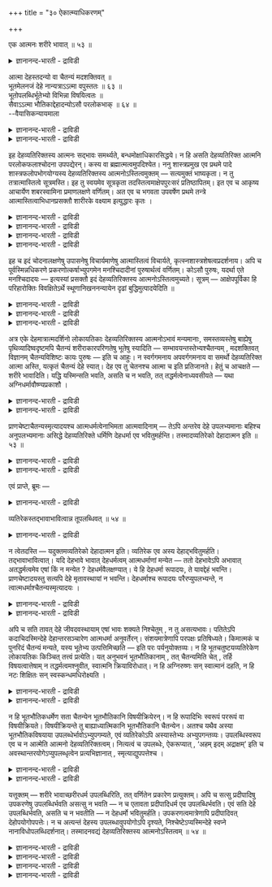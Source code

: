 +++
title = "३० ऐकात्म्याधिकरणम्"

+++

एक आत्मनः शरीरे भावात् ॥ ५३ ॥  
<details><summary>ज्ञानानन्द-भारती - द्राविडी</summary>

एग आत्मन: सरीरे पावात् ॥ ५३ ॥
</details>

आत्मा देहस्तदन्यो वा चैतन्यं मदशक्तिवत् ॥  
भूतमेलनजं देहे नान्यत्राऽऽत्मा वपुस्ततः ॥ ६३ ॥  
भूतोपलब्धिर्भूतेभ्यो विभिन्ना विषयित्वतः ॥  
सैवाऽऽत्मा भौतिकाद्देहादन्योऽसौ परलोकभाक् ॥ ६४ ॥  
--वैयासिकन्यायमाला

<details><summary>ज्ञानानन्द-भारती - द्राविडी</summary>

आत्मा ऎऩ्बदु तेहमेदाऩा? अल्लदु अदैविड वेऱा? मदसक्तियैप् पोल, पूदङ्गळुडैय सेर्क्कैयाल् उण्डावदु सैदऩीयम्, अदु तेहत्तिल् ताऩ् काणप्पडुगिऱदु, वेऱु ऎङ्गुमिल्लै। आगैयाल् तेहम् ताऩ् आत्मा।
</details>

<details><summary>ज्ञानानन्द-भारती - द्राविडी</summary>

पूदङ्गळै अऱिदल् पूदङ्गळै विड वेऱाय्त्ताऩ् इरुक्क वेण्डुम्, विषयत्तैयुडैयदॆऩ्ऱ तऩ्मै यिरुप्पदाल्, अन्द अऱिवे आत्मा। अदु पूदङ्गळाल् सॆय्यप्पट्टिरुक्कुम् तेहत्तैविड वेऱु। अदु ताऩ् परलोगम् पोवदु।
</details>

इह देहव्यतिरिक्तस्य आत्मनः सद्भावः समर्थ्यते, बन्धमोक्षाधिकारसिद्धये। न हि असति देहव्यतिरिक्त आत्मनि परलोकफलाश्चोदना उपपद्येरन्। कस्य वा ब्रह्मात्मत्वमुपदिश्येत। ननु शास्त्रप्रमुख एव प्रथमे पादे शास्त्रफलोपभोगयोग्यस्य देहव्यतिरिक्तस्य आत्मनोऽस्तित्वमुक्तम् — सत्यमुक्तं भाष्यकृता। न तु तत्रात्मास्तित्वे सूत्रमस्ति। इह तु स्वयमेव सूत्रकृता तदस्तित्वमाक्षेपपुरःसरं प्रतिष्ठापितम्। इत एव च आकृष्य आचार्येण शबरस्वामिना प्रमाणलक्षणे वर्णितम्। अत एव च भगवता उपवर्षेण प्रथमे तन्त्रे आत्मास्तित्वाभिधानप्रसक्तौ शारीरके वक्ष्याम इत्युद्धारः कृतः ।

<details><summary>ज्ञानानन्द-भारती - द्राविडी</summary>

(तेहम् इरुन्दाल् सैदऩ्यम् तॆरिगिऱदु। तेहम् इल्लाविट्टाल् इल्लै। अदऩाल् तेहमे आत्मा पाक्कु, वॆऱ्ऱिलै, सुण्णाम्बु मूऩ्ऱुम् सेर्न्दाल् सिगप्पु उण्डावदुबोल तेह वडिवमाग माऱिय पूदङ्गळिल् सैदऩ्यम् उण्डागिऱदु। तेहम् मऱैन्ददुम् सैदऩ्यमुम् मऱैन्दु विडुगिऱदु ऎऩ्ऱु सार्वागर्गळिऩ् पूर्वबक्षम्।
</details>

<details><summary>ज्ञानानन्द-भारती - द्राविडी</summary>

रूबत्तै अऱिगिऱ कण् रूबत्तैक् काट्टिलुम् वेऱाऩदु। अदुबोल पूदङ्गळिऩ् अऱिवुम् पूदङ्गळैक् काट्टिलुम् वेऱाऩदु। आगवे अऱिवुरूबमाऩ आत्मा पौदिगमाऩ तेहमाग इरुक्क मुडियादु। तेहम् इल्लाविट्टालुम् परलोगम् सॆल्गिऱ आत्मा इरुप्पदाग सास्तिरम् कूऱुवदालुम् इऱन्दबिऩ् सरीरम् इरुन्दालुम् सैदऩ्यम् तॆरियाददालुम् अऩ्वय वियदिरेगम् सॊल्लमुडियादु। आगैयाल् आत्मा तेहत्तैक् काट्टिलुम् वेऱाऩदु ऎऩ्ऱु सित्तान्दम्)।
</details>

<details><summary>ज्ञानानन्द-भारती - द्राविडी</summary>

इङ्गे पन्दम्, मोक्षम् इवैगळिल् अदिगार सित्तिप्पदऱ्काग तेहत्तैविड वेऱागवुळ्ळ आत्मा विऱ्कु इरुक्कुम् तऩ्मै समर्त्तऩम् सॆय्यप्पडुगिऱदु। तेहत्तैविड वेऱाग आत्मा किडैयादॆऩ्ऱाल् परलोगत्तै पलऩाय् सॊल्लियिरुक्कुम् कट्टळैगळ् पॊरुन्दादल्लवा? प्रह्म स्वरूबमायिरुक्कुम् तऩ्मै ताऩ् यारुक्कु उबदेसिक्कमुडियुम्?
</details>

<details><summary>ज्ञानानन्द-भारती - द्राविडी</summary>

सास्तिरत्तिऩ् आरम्बत्तिलेये मुदल् पादत्तिल् सास्तिरत्तिल् कण्ड पलऩैयऩुबविक्क योक्यदै युळ्ळवऩाग, तेहत्तिऱ्कु वेऱायुळ्ळ, आत्माविऩ् इरुप्पु सॊल्लप्पट्टदेयॆऩ्ऱाल्, वास्तवम्, पाष्य कारराल् सॊल्लप्पट्टदु। आऩाल् अन्द आत्माविऩ् इरुप्पु विषयत्तिल् सूत्रम् इल्लै। इङ्गेयो सूत्रगारराल् ताऩागवे अदऩ् इरुप्पु, आक्षेबऩै कळै मुऩ्ऩिट्टु, स्ताबिक्कप्पट्टिरुक्किऱदु। इदिलिरुन्दु ऎडुत्तुत्ताऩ् आसार्यराऩ सबरस्वामियाल् पिरमाण लक्षणत्तिल् वर्णिक्कप्पट्टिरुक्किऱदु। अदऩाल्दाऩ् पगवाऩ् उबवर्षराल् मुदल् तन्दिरत्तिल् (पूर्वमीमाम् सैयिल्), आत्माविऩ् इरुप्पु सॊल्लवेण्डिय पिरसक्ति वरुम्बोदु, सारीरगत्तिल् सॊल्गिऱोमॆऩ्ऱु अङ्गु सॊल्लामल् विडप्पट्टिरुक्किऱदु।
</details>

इह च इदं चोदनालक्षणेषु उपासनेषु विचार्यमाणेषु आत्मास्तित्वं विचार्यते, कृत्स्नशास्त्रशेषत्वप्रदर्शनाय। अपि च पूर्वस्मिन्नधिकरणे प्रकरणोत्कर्षाभ्युपगमेन मनश्चिदादीनां पुरुषार्थत्वं वर्णितम्। कोऽसौ पुरुषः, यदर्था एते मनश्चिदादयः — इत्यस्यां प्रसक्तौ इदं देहव्यतिरिक्तस्य आत्मनोऽस्तित्वमुच्यते। सूत्रम् — आक्षेपपूर्विका हि परिहारोक्तिः विवक्षितेऽर्थे स्थूणानिखननन्यायेन दृढां बुद्धिमुत्पादयेदिति ॥

<details><summary>ज्ञानानन्द-भारती - द्राविडी</summary>

इङ्गे विदिस्वरूबमाऩ उबासऩङ्गळ् विसारिक् कप्पडुम्बोदु, इन्द आत्माविऩ् इरुप्पु विसारिक्कप् पडुवदु सास्तिरम् मुऴुवदऱ्कुम् सेषम् (अङ्गम्) ऎऩ्ऱु काट्टुवदऱ्काग।
</details>

<details><summary>ज्ञानानन्द-भारती - द्राविडी</summary>

मेलुम् मुऩ् अदिगरणत्तिल् पिरगरणत्तिलिरुन्दु तऩियाग ऎडुप्पदै ऒप्पुक्कॊळ्वदाल् "मऩसिऩाल् एऱ्पडुवदु” मुदलाऩवैगळुक्कु पुरुषऩुक्कु पिरयोज ऩमाय् इरुक्कुम् तऩ्मै वर्णिक्कप्पट्टदु। अन्द पुरुषऩ् यार्, ऎऩ्ऩुडैय पिरयोजऩत्तिऱ्काग इन्द "मऩसिऩाल् एऱ्पडुवदु" मुदलाऩ उबासऩङ्गळ् ऎऩ्ऱु इदु पिरसक्तमागुम्बोदु इन्द तेहत्तिऱ्कु वेऱायुळ्ळ आत्माविऩ् इरुप्पु सॊल्लप्पडुगिऱदु।
</details>

<details><summary>ज्ञानानन्द-भारती - द्राविडी</summary>

अदऩ् इरुप्पै आसेषबित्तु इन्द मुदल् सूत्रम् आक्षेबत्तै मुऩ्ऩिट्टु परिहारम् सॊल्वदल्लवा, सॊल्ल उत्तेसिक्कुम् विषयत्तिल् तूणै आट्टि नाट्टुम् नियायप्पडि उऱुदियाऩ पुत्तियै उण्डुबण्णुम्।
</details>

अत्र एके देहमात्रात्मदर्शिनो लोकायतिकाः देहव्यतिरिक्तस्य आत्मनोऽभावं मन्यमानाः, समस्तव्यस्तेषु बाह्येषु पृथिव्यादिष्वदृष्टमपि चैतन्यं शरीराकारपरिणतेषु भूतेषु स्यादिति — सम्भावयन्तस्तेभ्यश्चैतन्यम् , मदशक्तिवत् विज्ञानम् चैतन्यविशिष्टः कायः पुरुषः — इति च आहुः। न स्वर्गगमनाय अपवर्गगमनाय वा समर्थो देहव्यतिरिक्त आत्मा अस्ति, यत्कृतं चैतन्यं देहे स्यात्। देह एव तु चेतनश्च आत्मा च इति प्रतिजानते। हेतुं च आचक्षते — शरीरे भावादिति। यद्धि यस्मिन्सति भवति, असति च न भवति, तत् तद्धर्मत्वेनाध्यवसीयते — यथा अग्निधर्मावौष्ण्यप्रकाशौ ।

<details><summary>ज्ञानानन्द-भारती - द्राविडी</summary>

पूर्वबक्षम्: इव्विषयत्तिल् "सिलर्” तेहत्तै मट्टुमे आत्मावॆऩ्ऱु पार्क्किऱ लोगायदिगर्गळ् तेहत्तिऱ्कु वेऱाग आत्मा किडैयादु ऎऩ्ऱु निऩैप्पवर्गळ्, सेर्न्दुम् तऩियागवुमुळ्ळ वॆळियिलुळ्ळ पिरुदिवी मुदलियवैगळिल् सैदऩ्यम् काणप्पडामलि रुन्द पोदिलुम्, सरीरवडिवमाग माऱियुळ्ळ पूदङ्गळिल् इरुक्कलामॆऩ्ऱु अन्द पूदङ्गळिलिरुन्दु सैदऩ्यम् एऱ्पडुवदाग ऎण्णुगिऱवर्गळाय् मदसक्ति यै प् पोल अऱिवु सरीरत्तिल् एऱ्पडुगिऱदु ऎऩ्ऱुम् सैदऩ्यत्तुडऩ् कूडिऩ सरीरम् पुरुषऩ् ऎऩ्ऱुम् सॊल्गिऱार्गळ्।
</details>

<details><summary>ज्ञानानन्द-भारती - द्राविडी</summary>

स्वर्क्कम् पोवदऱ्को मोक्षमडैवदऱ्को योक्कियदै उळ्ळदाग सरीरत्तिऱ्कु वेऱाग आत्मा किडैयादु। ऎन्द आत्माविऩाल् सरीरत्तिल् सैदऩ्यम् एऱ्पडुमो, तेहमेदाऩ् सेदऩऩायुम्, आत्मावायु मुळ्ळदु ऎऩ्ऱु पिरदिक्ञै सॆय्गिऱार्गळ्। अदऱ्कुक् कारणत्तैयुम् सॊल्गिऱार्गळ्। “सरीरम् इरुक्कुम्बोदु इरुप्पदाल्” ऎऩ्ऱु। ऎदु ऎदिरुक्कुम्बोदु इरुक्किऱदो, ऎदु ऎदिल्लैयाऩाल् इरुप्पदिल्लैयो, अदु अदऩ् तर्ममॆऩ्ऱु तीर्माऩिक्कप्पडुगिऱदु। ऎप्पडि उष्णमायि रुक्कुम् तऩ्मैयुम् पिरगासमुम् अक्ऩियिऩ् तर्मङ्गळो अप्पडि।
</details>

प्राणचेष्टाचैतन्यस्मृत्यादयश्च आत्मधर्मत्वेनाभिमता आत्मवादिनाम् — तेऽपि अन्तरेव देहे उपलभ्यमानाः बहिश्च अनुपलभ्यमानाः असिद्धे देहव्यतिरिक्ते धर्मिणि देहधर्मा एव भवितुमर्हन्ति। तस्मादव्यतिरेको देहादात्मन इति ॥ ५३ ॥

<details><summary>ज्ञानानन्द-भारती - द्राविडी</summary>

आत्मावैच् चॊल्गिऱवर्गळाल् आत्माविऩ् धर्मङ्गळ् ऎऩ्ऱु ऎण्णप्पडुगिऱ पिराणऩुडैय सेष्टै, सैदऩ्यम्, स्मिरुदि मुदलियवै तेहत् तिऱ्कु उळ्ळेये काणप्पडुगिऩ्ऱऩ। वॆळियिल् काणप् पडुवदिल्लै। तेहत्तिऱ्कु वेऱाग तर्मङ्गळै युडैयदाग ऎदुवुम् सित्तिक्कगादबडियाल्, अवै तेहत्तिऩ् तर्मङ्गळागत्ताऩ् इरुप्पदु न्यायम्।
</details>

<details><summary>ज्ञानानन्द-भारती - द्राविडी</summary>

आगैयाल् आत्मावुक्कु तेहत्तैक्काट्टिलुम् वेऱायिरुक्कुम् तऩ्मै किडैयादु ऎऩ्ऱु।
</details>

एवं प्राप्ते, ब्रूमः —

<details><summary>ज्ञानानन्द-भारती - द्राविडी</summary>

इव्विदम् वरुम् पोदु सॊल्गिऱोम्:-
</details>

व्यतिरेकस्तद्भावाभावित्वान्न तूपलब्धिवत् ॥ ५४ ॥  
<details><summary>ज्ञानानन्द-भारती - द्राविडी</summary>

व्यदिरेगस्तत्पावाबावित्वान्नदू पलप्तिवत् ॥ ५४ ॥
</details>

न त्वेतदस्ति — यदुक्तमव्यतिरेको देहादात्मन इति। व्यतिरेक एव अस्य देहाद्भवितुमर्हति। तद्भावाभावित्वात्। यदि देहभावे भावात् देहधर्मत्वम् आत्मधर्माणां मन्येत — ततो देहभावेऽपि अभावात् अतद्धर्मत्वमेव एषां किं न मन्येत ? देहधर्मवैलक्षण्यात्। ये हि देहधर्मा रूपादयः, ते यावद्देहं भवन्ति। प्राणचेष्टादयस्तु सत्यपि देहे मृतावस्थायां न भवन्ति। देहधर्माश्च रूपादयः परैरप्युपलभ्यन्ते, न त्वात्मधर्माश्चैतन्यस्मृत्यादयः ।

<details><summary>ज्ञानानन्द-भारती - द्राविडी</summary>

सित्तान्दम्: आत्माविऱ्कु तेहत्तैविड वेऱा यिरुक्कुम् तऩ्मैयिल्लै ऎऩ्ऱु ऎदु सॊल्लप्पट्टदो, अदुवो इल्लै। इदऱ्कु तेहत्तैविड वेऱायि रुप्पदु ताऩ् न्यायम्। “अदु इरुन्दुम् इदु इल्लाददाल्” तेहम् इरुक्कुम्बोदु इरुप्पदाल् आत्माविऩ् तर्मङ् गळुक्कु तेहत्तिऩ् तर्मङ्गळागविरुक्कुम् तऩ्मै यॆऩ्ऱु ऎण्णप्पडुमेयाऩाल्, अप्पॊऴुदु तेहम् इरुक्कुम्बोदे अवै इल्लाददिऩाल् इवैगळुक्कु अदऩ् तर्ममायिरुक्कुम् तऩ्मैयिल्लैयॆऩ्ऱु वेऱुब टुवदाल् ऎन्द रूबम् मुदलियवै तेहत्तिऩ् तर्मङ्ग ळो अवै तेहम् उळ्ळ वरैयिल् इरुक्किऩ्ऱऩ। पिराणसेष्टै मुदलियवैगळो तेहम् इरुन्दुम् कूड, इऱन्दनिलैयिल्, इरुप्पदिल्लै।
</details>

<details><summary>ज्ञानानन्द-भारती - द्राविडी</summary>

मेलुम् तेहत्तिऩ् तर्मङ्गळायुळ्ळ रूबम् मुदलि यवैगळ् मऱ्ऱवर्गळालुम् अऱियप्पडुगिऩ्ऱऩ; आत्माविऩ् तर्मङ्गळागिय सैदऩ्यम् स्मिरुदि मुदलियवैगळो (मऱ्ऱवर्गळाल् अऱियप्पडुवदु) इल्लै।
</details>

अपि च सति तावत् देहे जीवदवस्थायाम् एषां भावः शक्यते निश्चेतुम् , न तु असत्यभावः। पतितेऽपि कदाचिदस्मिन्देहे देहान्तरसञ्चारेण आत्मधर्मा अनुवर्तेरन्। संशयमात्रेणापि परपक्षः प्रतिषिध्यते। किमात्मकं च पुनरिदं चैतन्यं मन्यते, यस्य भूतेभ्य उत्पत्तिमिच्छति — इति परः पर्यनुयोक्तव्यः। न हि भूतचतुष्टयव्यतिरेकेण लोकायतिकः किञ्चित् तत्त्वं प्रत्येति। यत् अनुभवनं भूतभौतिकानाम् , तत् चैतन्यमिति चेत् , तर्हि विषयत्वात्तेषाम् न तद्धर्मत्वमश्नुवीत, स्वात्मनि क्रियाविरोधात्। न हि अग्निरुष्णः सन् स्वात्मानं दहति, न हि नटः शिक्षितः सन् स्वस्कन्धमधिरोक्ष्यति ।

<details><summary>ज्ञानानन्द-भारती - द्राविडी</summary>

मेलुम्, तेहम् इरुक्कुम्बोदु जीवित्तिरुक्कुम् तसैयिल्, इवैगळुडैय इरुप्पु निच्चयिक्कमुडियुम्; (तेहम्) इल्लादबोदु (इवै) इल्लैयॆऩ्ऱु (निच्चयिक्क) मुडियादु। ऒरु समयम् इन्द सरीरम् विऴुन्द पिऱगुम् वेऱु तेहत्तिल् सञ्जारत्तिऱ्काग आत्माविऩ् धर्मङ्गळ् कूडवे वरलाम्। संसयम् इरुप्पदिऩालेये परबक्षम् निरागरिक्कप्पडुगिऱदु।
</details>

<details><summary>ज्ञानानन्द-भारती - द्राविडी</summary>

मेलुम्, इन्द सैदऩ्यमॆऩ्बदु ऎत्तऩ्मैयुळ्ळ ताग ऎण्णुगिऱाऩ्। ऎदऱ्कु पूदङ्गळिलिरुन्दु उऱ्पत्ति यॆऩ्ऱु निऩैक्किऱाऩो ऎऩ्ऱु अवऩै केट्क वेण्डुम्। नाऩ्गु पूदङ्गळुक्कु वेऱाग ऎन्द तत्वत् तैयुम् लोगायदिगऩ् ऒप्पुक्कॊळ्वदिल्लै। पूदम् पौदिगम् इवैगळिऩ् अऩुबवम् ऎदुवो, अदु सैदऩ्यम् ऎऩ्ऱाल्, अप्पॊऴुदु अवै (पूदबौदि कङ्गळ्) विषयमावदाल् अवैगळिऩ् तर्ममायिरुक्कुम् तऩ्मैयै (सैदऩ्यम्) अडैयमुडियादु। तऩक्कु तऩ्ऩिडत्तिलेये किरियै ऎऩ्बदु विरोदमागुमाऩदि ऩाल् उष्णमायिरुक्कुम् अक्ऩि तऩ्ऩैये तहिप्प तिल्लैये? ऎव्वळवो पयिऱ्सि सॆय्दुळ्ळ नडऩुम् तऩ् कोळिल् एऱमुडियादे?
</details>

न हि भूतभौतिकधर्मेण सता चैतन्येन भूतभौतिकानि विषयीक्रियेरन्। न हि रूपादिभिः स्वरूपं पररूपं वा विषयीक्रियते। विषयीक्रियन्ते तु बाह्याध्यात्मिकानि भूतभौतिकानि चैतन्येन। अतश्च यथैव अस्या भूतभौतिकविषयाया उपलब्धेर्भावोऽभ्युपगम्यते, एवं व्यतिरेकोऽपि अस्यास्तेभ्यः अभ्युपगन्तव्यः। उपलब्धिस्वरूप एव च न आत्मेति आत्मनो देहव्यतिरिक्तत्वम्। नित्यत्वं च उपलब्धेः, ऐकरूप्यात् , ‘अहम् इदम् अद्राक्षम्’ इति च अवस्थान्तरयोगेऽप्युपलब्धृत्वेन प्रत्यभिज्ञानात् , स्मृत्याद्युपपत्तेश्च ।

<details><summary>ज्ञानानन्द-भारती - द्राविडी</summary>

पूदबौदिगङ्गळुडैय तर्ममायिरुक्कुम् सैदऩ् यत्तिऩाल् पूदबौदिगङ्गळै विषयमाग आक्कमुडिया तल्लवा? रूबम् मुदलियवैगळ् तऩ्ऩुडैय रूबत्तै यो मऱ्ऱदिऩ् रूबत्तैयो विषयीगरिप्पदिल्लैये? आऩाल् वॆळियिलुळ्ळदुम् सरीरत्तिलुळ्ळदुमाऩ पूदबौदिगङ्गळ् सैदऩ्यत्तिऩाल् विषयीगरिक्कप्पडु किऩ्ऱऩ। अदिऩालेये, पूदबौदिगङ्गळै विषयमा युळ्ळ अऱिविऩ् इरुप्पु ऎप्पडि ऒप्पुक्कॊळ्ळप् पडुगिऱदो अप्पडिये अदऱ्कु अवैगळिलिरुन्दु वेऱायिरुक्कुम् तऩ्मैयुम् ऒप्पुक्कॊळ्ळ वेण्डुम्। "अऱिवुस्वरूबमे ताऩ् ऎङ्गळ् आत्मा" ऎऩ्बदाल्, आत्मावुक्कु तेहत्तिलिरुन्दु वेऱायिरुक्कुम् तऩ्मै।
</details>

<details><summary>ज्ञानानन्द-भारती - द्राविडी</summary>

अऱिविऱ्कु नित्यत्तऩ्मैयुम्, ऒरे रूबमायि रुप्पदाल्; “नाऩ् इदैप्पार्त्तेऩ्" ऎऩ्ऱ वेऱु निलैयिऩ् सम्बन्द मेऱ्पट्टबोदिलुम्गूड, अऱिगिऱवऩ् ऎऩ्ऱ मुऱैयिल् पिरत्यबिक्ञै (ञाबगम्) इरुप्पदाल्; स्मिरुदि मुदलियदुम् (अप्पॊऴुदुदाऩ्) पॊरुत्तमायिरुक्कुमादलाल्।
</details>

यत्तूक्तम् — शरीरे भावाच्छरीरधर्म उपलब्धिरिति, तत् वर्णितेन प्रकारेण प्रत्युक्तम्। अपि च सत्सु प्रदीपादिषु उपकरणेषु उपलब्धिर्भवति असत्सु न भवति — न च एतावता प्रदीपादिधर्म एव उपलब्धिर्भवति। एवं सति देहे उपलब्धिर्भवति, असति च न भवतीति — न देहधर्मो भवितुमर्हति। उपकरणत्वमात्रेणापि प्रदीपादिवत् देहोपयोगोपपत्तेः। न च अत्यन्तं देहस्य उपलब्धावुपयोगोऽपि दृश्यते, निश्चेष्टेऽप्यस्मिन्देहे स्वप्ने नानाविधोपलब्धिदर्शनात्। तस्मादनवद्यं देहव्यतिरिक्तस्य आत्मनोऽस्तित्वम् ॥ ५४ ॥

<details><summary>ज्ञानानन्द-भारती - द्राविडी</summary>

सरीरत्तिलिरुप्पदाल् अऱिवु सरीरत्तिऩ् तर्मम् ऎऩ्ऱु ऎदु सॊल्लप्पट्टदो अदु, वर्णित्तु वन्द पिरगारमाग, पदिल् सॊल्लप्पट्टुविट्टदु।
</details>

<details><summary>ज्ञानानन्द-भारती - द्राविडी</summary>

मेलुम्, उबगरणङ्गळागिय तीबम् मुदलियवै यिरुक्कुम् पोदु अऱिवु एऱ्पडुगिऱदु। इल्लादबोदु एऱ्पडुवदिल्लै। इव्वळविऩाल् तीबम् मुदलियवै कळिऩ् तर्मम्दाऩ् अऱिवु ऎऩ्ऱु आगिविडादु। अप्पडिये, तेहम् इरुक्कुम्बोदु अऱिवु इरुक्किऱदु। इल्लै याऩाल् इल्लै। ऎऩ्बदिऩाल् तेहदर्ममाग आवदु न्यायमिल्लै। तीबम् मुदलियवैगळैप् पोल। उबगरणम् ऎऩ्ऱ मुऱैयिलेये तेहत्तिऩ् उबयोगम् ऎऩ्बदु पॊरुन्दुमाऩदाल्।
</details>

<details><summary>ज्ञानानन्द-भारती - द्राविडी</summary>

मेलुम्, अऱिवु विषयत्तिल् तेहत्तिऱ्कु अत्यन्दम् उबयोगम् काणप्पडविल्लै; इन्द सरीरम् सेष्टिक्कामलिरुन्दालुम्गूड, स्वप्त्तिल् पलविद अऱिवु काणप्पडुवदाल्,
</details>

<details><summary>ज्ञानानन्द-भारती - द्राविडी</summary>

आगैयाल् तेहत्तिऱ्कु वेऱायुळ्ळ आत्मा विऱ्कु इरुप्पु ऎऩ्बदु ऎव्विद तोषमुमऱ्ऱदु।
</details>

